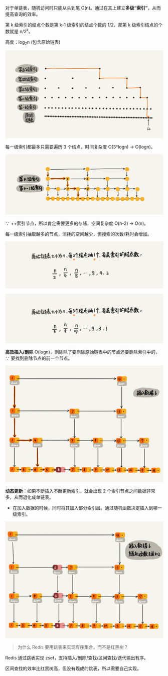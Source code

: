 对于单链表，随机访问时只能从头到尾 O(n)。通过在其上建立**多级“索引”**，从而提高查询的效率。

第 k 级索引的结点个数是第 k-1 级索引的结点个数的 1/2，那第 k 级索引结点的个数就是 n/2<sup>k</sup>。

高度：log<sub>2</sub>n (包含原始链表)

![image-20240709112712491](./10_skip_list.assets/image-20240709112712491.png)

每一级索引都最多只需要遍历 3 个结点，时间复杂度 O(3*logn) → O(logn)。

![image-20240709122902311](./10_skip_list.assets/image-20240709122902311.png)

∵ ++索引节点，所以肯定需要更多的存储，空间复杂度 O(n-2) → O(n)。

每一级索引抽取越多的节点，消耗的空间越少，但搜索的次数/耗时会增加。

![image-20240709123338492](./10_skip_list.assets/image-20240709123338492.png)

![image-20240709123555406](./10_skip_list.assets/image-20240709123555406.png)

**高效插入/删除** O(logn)，删除除了要删除原始链表中的节点还要删除索引中的，∵ 要找到删除节点的前一个节点。

![image-20240709124646703](./10_skip_list.assets/image-20240709124646703.png)

**动态更新**：如果不断插入不断更新索引，就会出现 2 个索引节点之间数据非常多，从而退化成单链表。

- 在加入数据的时候，同时将其加入部分索引层。通过随机函数决定插入到哪一级索引。

![image-20240709124925551](./10_skip_list.assets/image-20240709124925551.png)

> 为什么 Redis 要用跳表来实现有序集合，而不是红黑树？

Redis 通过跳表实现 zset，支持插入/删除/查找/区间查找/迭代输出有序。

区间查找的效率比红黑树高，但没有现成的跳表，所以需要自己实现。